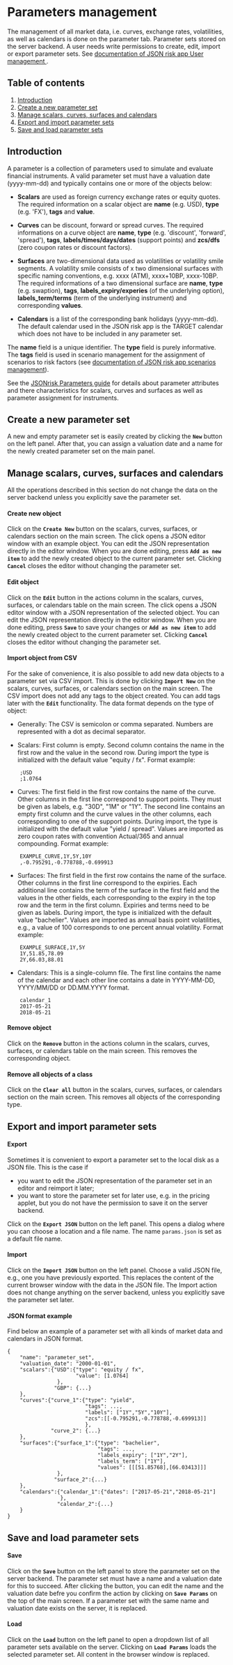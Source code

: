 # **Parameters management**

The management of all market data, i.e. curves, exchange rates, volatilities, as well as calendars is done on the parameter tab. Parameter sets stored on the server backend. A user needs write permissions to create, edit, import or export parameter sets. See [documentation of JSON risk app User management ](/docs/User_Management.md).  

## Table of contents
1. [Introduction](#basic)
2. [Create a new parameter set](#create)
3. [Manage scalars, curves, surfaces and calendars](#manage)
4. [Export and import parameter sets](#json)
5. [Save and load parameter sets](#backend)

## Introduction <a name="basic" style="padding-top: 50px"></a>

A parameter is a collection of parameters used to simulate and evaluate financial instruments. A valid parameter set must have a valuation date (yyyy-mm-dd) and typically contains one or more of the objects below:

  - **Scalars** are used as foreign currency exchange rates or equity quotes. The required information on a scalar object are **name** (e.g. USD), **type** (e.g. 'FX'), **tags** and **value**.

  - **Curves** can be discount, forward or spread curves. The required informations on a curve object are **name**, **type** (e.g. 'discount', 'forward', 'spread'), **tags**, **labels/times/days/dates** (support points) and **zcs/dfs** (zero coupon rates or discount factors).

  - **Surfaces** are two-dimensional data used as volatilities or volatility smile segments. A volatility smile consists of x two dimensional surfaces with specific naming conventions, e.g. xxxx (ATM), xxxx+10BP, xxxx-10BP. The required informations of a two dimensional surface are **name**, **type** (e.g. swaption), **tags**, **labels_expiry/experies** (of the underlying option), **labels_term/terms** (term of the underlying instrument) and corresponding **values**.
	
  - **Calendars** is a list of the corresponding bank holidays (yyyy-mm-dd). The default calendar used in the JSON risk app is the TARGET calendar which does not have to be included in any parameter set.

The **name** field is a unique identifier. The **type** field is purely informative. The **tags** field is used in scenario management for the assignment of scenarios to risk factors (see [documentation of JSON risk app scenarios management](/docs/Scenarios.md)).


See the [JSONrisk Parameters guide](https://www.jsonrisk.de/01_Documentation/02_Parameters.html) for details about parameter attributes and there characteristics for scalars, curves and surfaces as well as parameter assignment for instruments.

## Create a new parameter set <a name="create" style="padding-top: 50px"></a>

A new and empty parameter set is easily created by clicking the **`New`** button on the left panel. After that, you can assign a valuation date and a name for the newly created parameter set on the main panel.

## Manage scalars, curves, surfaces and calendars <a name="manage" style="padding-top: 50px"></a>

All the operations described in this section do not change the data on the server backend unless you explicitly save the parameter set.

#### Create new object

Click on the **`Create New`** button on the scalars, curves, surfaces, or calendars section on the main screen. The click opens a JSON editor window with an example object. You can edit the JSON representation directly in the editor window. When you are done editing, press **`Add as new item`** to add the newly created object to the current parameter set. Clicking **`Cancel`** closes the editor without changing the parameter set.

#### Edit object

Click on the **`Edit`** button in the actions column in the scalars, curves, surfaces, or calendars table on the main screen. The click opens a JSON editor window with a JSON representation of the selected object. You can edit the JSON representation directly in the editor window. When you are done editing, press **`Save`** to save your changes or **`Add as new item`** to add the newly created object to the current parameter set. Clicking **`Cancel`** closes the editor without changing the parameter set.

#### Import object from CSV

For the sake of convenience, it is also possible to add new data objects to a parameter set via CSV import. This is done by clicking **`Import New`** on the scalars, curves, surfaces, or calendars section on the main screen. The CSV import does not add any tags to the object created. You can add tags later with the **`Edit`** functionality. The data format depends on the type of object:

 - Generally: The CSV is semicolon or comma separated. Numbers are represented with a dot as decimal separator.

 - Scalars: First column is empty. Second column contains the name in the first row and the value in the second row. During import the type is initialized with the default value "equity / fx". Format example:

```  
	;USD
	;1.0764
```

 - Curves: The first field in the first row contains the name of the curve. Other columns in the first line correspond to support points. They must be given as labels, e.g. "30D", "1M" or "1Y". The second line contains an empty first column and the curve values in the other columns, each corresponding to one of the support points. During import, the type is initialized with the default value "yield / spread". Values are imported as zero coupon rates with convention Actual/365 and annual compounding. Format example:

```
    EXAMPLE_CURVE,1Y,5Y,10Y
    ,-0.795291,-0.778788,-0.699913
```

 - Surfaces: The first field in the first row contains the name of the surface. Other columns in the first line correspond to the expiries. Each additional line contains the term of the surface in the first field and the values in the other fields, each corresponding to the expiry in the top row and the term in the first column. Expiries and terms need to be given as labels. During import, the type is initialized with the default value "bachelier". Values are imported as annual basis point volatilities, e.g., a value of 100 corresponds to one percent annual volatility. Format example:
  
```
    EXAMPLE_SURFACE,1Y,5Y
    1Y,51.85,78.09
    2Y,66.03,88.01
```
  
 - Calendars: This is a single-column file. The first line contains the name of the calendar and each other line contains a date in YYYY-MM-DD, YYYY/MM/DD or DD.MM.YYYY format.

```
    calendar_1
    2017-05-21
    2018-05-21
```


#### Remove object

Click on the **`Remove`** button in the actions column in the scalars, curves, surfaces, or calendars table on the main screen. This removes the corresponding object.

#### Remove all objects of a class

Click on the **`Clear all`** button in the scalars, curves, surfaces, or calendars section on the main screen. This removes all objects of the corresponding type.

## Export and import parameter sets <a name="json" style="padding-top: 50px"></a>

#### Export
Sometimes it is convenient to export a parameter set to the local disk as a JSON file. This is the case if

 - you want to edit the JSON representation of the parameter set in an editor and reimport it later;
 - you want to store the parameter set for later use, e.g. in the pricing applet, but you do not have the permission to save it on the server backend.

Click on the **`Export JSON`** button on the left panel. This opens a dialog where you can choose a location and a file name. The name `params.json` is set as a default file name.

#### Import
Click on the **`Import JSON`** button on the left panel. Choose a valid JSON file, e.g., one you have previously exported. This replaces the content of the current browser window with the data in the JSON file. The Import action does not change anything on the server backend, unless you explicitly save the parameter set later.

#### JSON format example

Find below an example of a parameter set with all kinds of market data and calendars in JSON format.

```
{
 	"name": "parameter_set",
 	"valuation_date": "2000-01-01",
 	"scalars":{"USD":{"type": "equity / fx",
					  "value": [1.0764]
				}, 
			   "GBP": {...}
	},
 	"curves":{"curve_1":{"type": "yield",
 						 "tags": ...,
						 "labels": ["1Y","5Y","10Y"],
						 "zcs":[[-0.795291,-0.778788,-0.699913]]
						 },
			  "curve_2": {...}
    },
 	"surfaces":{"surface_1":{"type": "bachelier",
 							 "tags": ...,
							 "labels_expiry": ["1Y","2Y"],
							 "labels_term": ["1Y"],
							 "values": [[[51.85768],[66.03413]]]
   			   	},
   			   "surface_2":{...}
    },
 	"calendars":{"calendar_1":{"dates": ["2017-05-21","2018-05-21"]
 				 },
 				"calendar_2":{...}
 	}
}	

```

## Save and load parameter sets <a name="backend" style="padding-top: 50px"></a>

#### Save
Click on the **`Save`** button on the left panel to store the parameter set on the server backend. The parameter set must have a name and a valuation date for this to succeed. After clicking the button, you can edit the name and the valuation date befre you confirm the action by clicking on **`Save Params`** on the top of the main screen. If a parameter set with the same name and valuation date exists on the server, it is replaced.

#### Load

Click on the **`Load`** button on the left panel to open a dropdown list of all parameter sets available on the server. Clicking on **`Load Params`** loads the selected parameter set. All content in the browser window is replaced.




